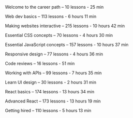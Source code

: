 
Welcome to the career path
– 10 lessons - 25 min

Web dev basics
– 113 lessons - 6 hours 11 min

Making websites interactive
– 215 lessons - 10 hours 42 min

Essential CSS concepts
– 70 lessons - 4 hours 30 min

Essential JavaScript concepts
– 157 lessons - 10 hours 37 min

Responsive design
– 77 lessons - 4 hours 36 min

Code reviews
– 16 lessons - 51 min

Working with APIs
– 99 lessons - 7 hours 35 min

Learn UI design
– 30 lessons - 2 hours 31 min

React basics
– 174 lessons - 13 hours 34 min

Advanced React
– 173 lessons - 13 hours 19 min

Getting hired
– 110 lessons - 5 hours 13 min